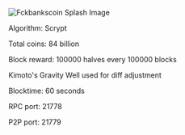 

![Fckbankscoin Splash Image](https://raw.github.com/fckbankscoin/fckbankscoin/master/src/qt/res/icons/bitcoin.png)

Algorithm: Scrypt

Total coins: 84 billion

Block reward: 100000 halves every 100000 blocks

Kimoto's Gravity Well used for diff adjustment

Blocktime: 60 seconds

RPC port: 21778

P2P port: 21779
